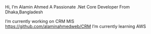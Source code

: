 Hi, I’m Alamin Ahmed
A Passionate .Net Core Developer From Dhaka,Bangladesh

I’m currently working on CRM MIS https://github.com/alaminahmedweb/CRM
I’m currently learning AWS

